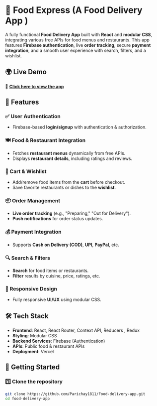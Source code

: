 # 🍔 Food Express (A Food Delivery App ) 

A fully functional **Food Delivery App** built with **React** and **modular CSS**, integrating various free APIs for food menus and restaurants. This app features **Firebase authentication**, live **order tracking**, secure **payment integration**, and a smooth user experience with search, filters, and a wishlist.  

## 🌍 Live Demo  
🚀 **[Click here to view the app](https://food-delivery-app-murex-eight.vercel.app/)**  

## 🚀 Features  

### ✅ User Authentication  
- Firebase-based **login/signup** with authentication & authorization.  

### 🍽️ Food & Restaurant Integration  
- Fetches **restaurant menus** dynamically from free APIs.  
- Displays **restaurant details**, including ratings and reviews.  

### 🛒 Cart & Wishlist  
- Add/remove food items from the **cart** before checkout.  
- Save favorite restaurants or dishes to the **wishlist**.  

### 📦 Order Management  
- **Live order tracking** (e.g., "Preparing," "Out for Delivery").  
- **Push notifications** for order status updates.  

### 💰 Payment Integration  
- Supports **Cash on Delivery (COD)**, **UPI**, **PayPal**, etc.  

### 🔍 Search & Filters  
- **Search** for food items or restaurants.  
- **Filter** results by cuisine, price, ratings, etc.  

### 📱 Responsive Design  
- Fully responsive **UI/UX** using modular CSS.  

## 🛠️ Tech Stack  
- **Frontend**: React, React Router, Context API, Reducers , Redux 
- **Styling**: Modular CSS  
- **Backend Services**: Firebase (Authentication)  
- **APIs**: Public food & restaurant APIs  
- **Deployment**: Vercel  

## 🚀 Getting Started  

### 1️⃣ Clone the repository  
```bash
git clone https://github.com/Parichay1811/Food-delivery-app.git
cd food-delivery-app
